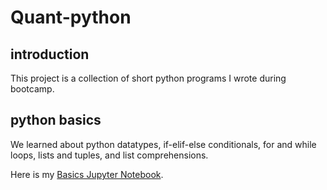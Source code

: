 # Quant-python

## introduction
This project is a collection of short python programs I wrote during bootcamp.

## python basics
We learned about python datatypes, if-elif-else conditionals, for and while loops, lists and tuples, and list comprehensions.

Here is my [Basics Jupyter Notebook](https://github.com/Zixuanzhu/Quant-python/blob/master/python-basics-notebook-empty.ipynb).
